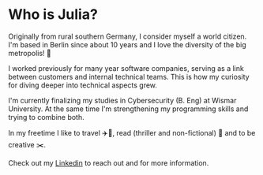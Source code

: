 

# Who is Julia?

Originally from rural southern Germany, I consider myself a world citizen. I'm based in Berlin since about 10 years and I love the diversity of the big metropolis! 🏦

I worked previously for many year software companies, serving as a link between customers and internal technical teams. This is how my curiosity for diving deeper into technical aspects grew.

I'm currently finalizing my studies in Cybersecurity (B. Eng) at Wismar University. At the same time I'm strengthening my programming skills and trying to combine both. 

In my freetime I like to travel ✈️🚝, read (thriller and non-fictional) 📗 and to be creative ✂️.

Check out my  [Linkedin](https://www.linkedin.com/in/julia-schwab-di-benedetto-85004350/g) to reach out and for more information.


